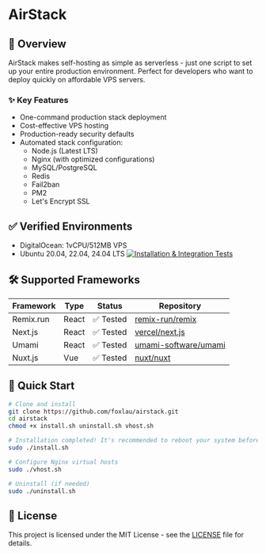 # AirStack

## 📝 Overview

AirStack makes self-hosting as simple as serverless - just one script to set up your entire production environment. Perfect for developers who want to deploy quickly on affordable VPS servers.

### ✨ Key Features

- One-command production stack deployment
- Cost-effective VPS hosting
- Production-ready security defaults
- Automated stack configuration:
  - Node.js (Latest LTS)
  - Nginx (with optimized configurations)
  - MySQL/PostgreSQL
  - Redis
  - Fail2ban
  - PM2
  - Let's Encrypt SSL

## ✅ Verified Environments

- DigitalOcean: 1vCPU/512MB VPS
- Ubuntu 20.04, 22.04, 24.04 LTS [![Installation & Integration Tests](https://github.com/foxlau/airstack/actions/workflows/integration-tests.yml/badge.svg)](https://github.com/foxlau/airstack/actions/workflows/integration-tests.yml)

## 🛠️ Supported Frameworks

| Framework | Type  | Status    | Repository                                                      |
| --------- | ----- | --------- | --------------------------------------------------------------- |
| Remix.run | React | ✅ Tested | [remix-run/remix](https://github.com/remix-run/remix)           |
| Next.js   | React | ✅ Tested | [vercel/next.js](https://github.com/vercel/next.js)             |
| Umami     | React | ✅ Tested | [umami-software/umami](https://github.com/umami-software/umami) |
| Nuxt.js   | Vue   | ✅ Tested | [nuxt/nuxt](https://github.com/nuxt/nuxt)                       |

## 🏃 Quick Start

```bash
# Clone and install
git clone https://github.com/foxlau/airstack.git
cd airstack
chmod +x install.sh uninstall.sh vhost.sh

# Installation completed! It's recommended to reboot your system before proceeding.
sudo ./install.sh

# Configure Nginx virtual hosts
sudo ./vhost.sh

# Uninstall (if needed)
sudo ./uninstall.sh
```

## 📄 License

This project is licensed under the MIT License - see the [LICENSE](LICENSE) file for details.

